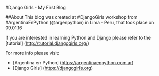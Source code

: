 #Django Girls - My First Blog

##About
This blog was created at #DjangoGirls workshop from #ArgentinaEnPython (@argenpython) in Lima - Peru, that took place on 09.01.16

If you are interested in learning Python and Django please refer to the [tutorial] (http://tutorial.djangogirls.org/)

For more info please visit:
* [Argentina en Python] (https://argentinaenpython.com.ar)
* [Django Girls] (https://djangogirls.org)




